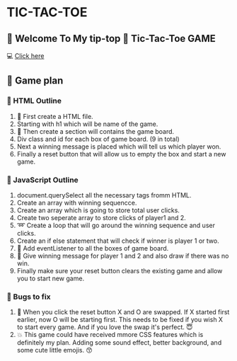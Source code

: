 # TIC-TAC-TOE 
## :pray: Welcome To My tip-top :nail_care: Tic-Tac-Toe GAME
:computer: [Click here](https://seema987.github.io/Tic-Tac-Toe/)
## :memo: Game plan
### :ghost: HTML Outline
1. :page_with_curl: First create a HTML file. 
2. Starting with h1 which will be name of the game. 
3. :1234: Then create a section will contains the game board. 
4. Div class and id for each box of game board. (9 in total)
5. Next a winning message is placed which will tell us which player won.
6. Finally a reset button that will allow us to empty the box and start a new game.

### :ghost: JavaScript Outline

1. document.querySelect all the necessary tags fromm HTML.  
2. Create an array with winning sequencce. 
3. Create an array which is going to store total user clicks. 
4. Create two seperate array to store clicks of player1 and 2. 
5. :loop: Create a loop that will go around the winning sequence and user clicks. 
6. Create an if else statement that will check if winner is player 1 or two. 
7. :mega: Add eventListener to all the boxes of game board. 
8. :tada: Give winning message for player 1 and 2 and also draw if there was no win. 
9. Finally make sure your reset button clears the existing game and allow you to start new game. 


### :bug: Bugs to fix 
1. :shit: When you click the reset button X and O are swapped. If X started first earlier, now O will be  starting first. This needs to be fixed if you wish X to start every game. And if you love the swap it's perfect. :innocent:
2. :boom: This game could have received mmore CSS features which is definitely my plan. Adding some sound effect, better background, and some cute little emojis. :kissing_smiling_eyes:















